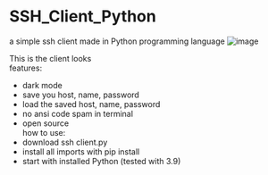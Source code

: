# SSH_Client_Python
a simple ssh client made in Python programming language 
![image](https://github.com/Portal2001/SSH_Client_Python/assets/74851280/149b6454-88a2-462c-b59a-eda3e7d777f3)

This is the client looks   
features:  
- dark mode
- save you host, name, password
- load the saved host, name, password
- no ansi code spam in terminal
- open source  
how to use:    
- download ssh client.py
- install all imports with pip install <name>
- start with installed Python (tested with 3.9)
